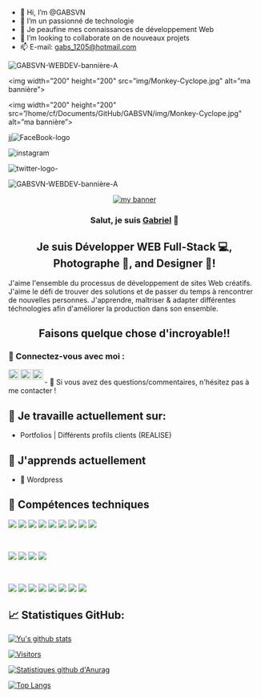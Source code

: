 - 👋 Hi, I’m @GABSVN
- 👀 I’m  un passionné de technologie
- 🌱 Je peaufine mes connaissances de développement Web
- 💞️ I’m looking to collaborate on  de nouveaux projets
- 📫  E-mail: gabs_1205@hotmail.com

<!---
GABSVN/GABSVN is a ✨ special ✨ repository because its `README.md` (this file) appears on your GitHub profile.
You can click the Preview link to take a look at your changes.
--->


![GABSVN-WEBDEV-bannière-A](https://user-images.githubusercontent.com/99598124/177045761-667550bb-fdcb-4792-a2dd-2194a1266971.gif)


<p align="center">

<img width=”200" height=”200" src=”img/Monkey-Cyclope.jpg" alt=”ma bannière”>

</p>




<p align="center">

<img width=”200" height=”200" src=”/home/cf/Documents/GitHub/GABSVN/img/Monkey-Cyclope.jpg" alt=”ma bannière”>

</p>






<!-- -------------------------------- -->



<!----->


jj![FaceBook-logo](https://user-images.githubusercontent.com/99598124/177048189-e0a89883-16ce-4d09-8092-46d86e4c51da.svg)

![instagram](https://user-images.githubusercontent.com/99598124/177048191-3f25ab9e-30b4-42bb-bf3d-65737c027ecb.svg)

![twitter-logo-](https://user-images.githubusercontent.com/99598124/177048192-bfc5a4e8-9537-4e05-9ce8-964d8ea30355.svg)


![GABSVN-WEBDEV-bannière-A](https://user-images.githubusercontent.com/99598124/177045761-667550bb-fdcb-4792-a2dd-2194a1266971.gif)


<!-- ---------------------------------------------- -->




<!-- BANNIERE GABSVN WEB DEV OFFICIAL -->
<!------------------------------------------------------- -->

<p align="center">
  <a href="https://www.gabsvn.ch/" target="_blank" rel="noreferrer"><img src="https://user-images.githubusercontent.com/99598124/177045761-667550bb-fdcb-4792-a2dd-2194a1266971.gif" alt="my banner"></a>
</p>

<!-- --------------------------------------------------- -->





<h3 align="center">
Salut, je suis <a href="https://www.gabsvn.ch/" target="_blank" rel="noreferrer">Gabriel</a> 👋
</h3>

<h2 align="center">
Je suis Développer WEB Full-Stack 💻, Photographe 📸, and Designer 🎨!
</h2> 

J'aime l'ensemble du processus de développement de sites Web créatifs. J'aime le défi de trouver des solutions et de passer du temps à rencontrer de nouvelles personnes. J'apprendre, maîtriser & adapter différentes téchnologies afin d'améliorer la production dans son ensemble.

<h2 align="center">
Faisons quelque chose d'incroyable!!
</h2> 

### 🤝 Connectez-vous avec moi :


<!-------Linkedin-->

<a href="https://www.linkedin.com/in/gabriel-ferreira-221ba0b7/"><img align="left" src="https://user-images.githubusercontent.com/99598124/177048143-c56e6ee9-1bbd-4271-ba03-192693eb0f44.svg" alt="Gabriel Ferreira | LinkedIn" width="21px"/></a>

<!---------------------------------->


<!-------Instagrame-------------------->

<a href="https://instagram.com/yushi.95"><img align="left" src="https://raw.githubusercontent.com/yushi1007/yushi1007/main/images/instagram.svg" alt="Yu Shi | Instagram" width="21px"/></a>

<!--------------------------->

<!-------Twitter-------------------->

<a href="https://https://twitter.com/realgabsvn/"><img align="left" src="https://raw.githubusercontent.com/yushi1007/yushi1007/main/images/medium.svg" alt="Yu Shi | Medium" width="21px"/></a>

<!--------------------------->


</br>
- 💬 Si vous avez des questions/commentaires, n'hésitez pas à me contacter !

## 🔭 Je travaille actuellement sur:

- Portfolios | Différents profils clients (REALISE)

## 🌱 J'apprends actuellement

- 📱 Wordpress

## 💼 Compétences techniques

![](https://img.shields.io/badge/Code-React-informational?style=flat&logo=react&color=61DAFB)
![](https://img.shields.io/badge/Code-Redux-informational?style=flat&logo=Redux&color=764ABC)
![](https://img.shields.io/badge/Code-JavaScript-informational?style=flat&logo=JavaScript&color=F7DF1E)
![](https://img.shields.io/badge/Code-Ruby-informational?style=flat&logo=Ruby&color=CC342D)
![](https://img.shields.io/badge/Code-Ruby_on_Rails-informational?style=flat&logo=Ruby-On-Rails&color=CC0000)
![](https://img.shields.io/badge/Code-HTML5-informational?style=flat&logo=HTML5&color=E34F26)
![](https://img.shields.io/badge/Code-PostgreSQL-informational?style=flat&logo=PostgreSQL&color=336791)
![](https://img.shields.io/badge/Code-SQLite-informational?style=flat&logo=SQLite&color=003B57)
![](https://img.shields.io/badge/Code-Python-informational?style=flat&logo=Python&color=003B57)

</br>

![](https://img.shields.io/badge/Style-Bootstrap-informational?style=flat&logo=Bootstrap&color=7952B3)
![](https://img.shields.io/badge/Style-CSS3-informational?style=flat&logo=CSS3&color=1572B6)
![](https://img.shields.io/badge/Style-styled--components-informational?style=flat&logo=styled-components&color=DB7093)
![](https://img.shields.io/badge/Style-Material--UI-informational?style=flat&logo=Material-UI&color=0081CB)


</br>

![](https://img.shields.io/badge/Tools-Figma-informational?style=flat&logo=Figma&color=F24E1E)
![](https://img.shields.io/badge/Tools-NPM-informational?style=flat&logo=NPM&color=CB3837)
![](https://img.shields.io/badge/Tools-Yarn-informational?style=flat&logo=Yarn&color=2C8EBB)
![](https://img.shields.io/badge/Tools-Postman-informational?style=flat&logo=Postman&color=FF6C37)
![](https://img.shields.io/badge/Tools-Heroku-informational?style=flat&logo=Heroku&color=430098)
![](https://img.shields.io/badge/Tools-Netlify-informational?style=flat&logo=netlify&color=00C7B7)
![](https://img.shields.io/badge/Tools-Git-informational?style=flat&logo=Git&color=F05032)
![](https://img.shields.io/badge/Tools-GitHub-informational?style=flat&logo=GitHub&color=181717)




<!-- ------------Blog------------
## 📝 Derniers articles de blog:

---------------------------- -->




## 📈 Statistiques GitHub:

[![Yu's github stats](https://github-readme-stats.vercel.app/api?username=yushi1007)](https://github.com/yushi1007)

[![Visitors](https://visitor-badge.glitch.me/badge?page_id=yushi1007.yushi1007)](https://www.yushi.dev/)



[![Statistiques github d'Anurag](https://github-readme-stats.vercel.app/api?username=GABSVN)](https://github.com/GABSVN)

[![Top Langs](https://github-readme-stats.vercel.app/api/top-langs/?username=GABSVN&layout=compact)](https://github.com/GABSVN)



